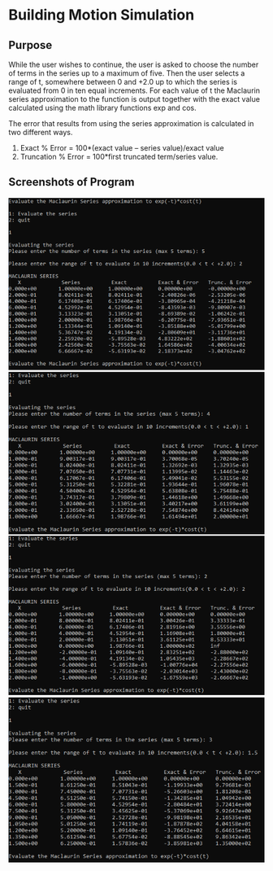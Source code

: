 # Building Motion Simulation

## Purpose
While the user wishes to continue, the user is asked to choose the number of terms in the series up to a maximum of five. Then the user selects a range of t, somewhere between 0 and +2.0 up to which the series is evaluated from 0 in ten equal increments. For each value of t the Maclaurin series approximation to the function is output together with the exact value calculated using the math library functions exp and cos. 

The error that results from using the series approximation is calculated in two different ways.
1. Exact % Error = 100*(exact value – series value)/exact value
1. Truncation % Error = 100*first truncated term/series value.

## Screenshots of Program
![Assign 1 Image 1](https://github.com/AhmedAfzal5/CST8233-Numerical-Computing/blob/master/Assignment%201/Screenshots/assign1-img1.PNG)
![Assign 1 Image 2](https://github.com/AhmedAfzal5/CST8233-Numerical-Computing/blob/master/Assignment%201/Screenshots/assign1-img2.PNG)
![Assign 1 Image 3](https://github.com/AhmedAfzal5/CST8233-Numerical-Computing/blob/master/Assignment%201/Screenshots/assign1-img3.PNG)
![Assign 1 Image 4](https://github.com/AhmedAfzal5/CST8233-Numerical-Computing/blob/master/Assignment%201/Screenshots/assign1-img4.PNG)

